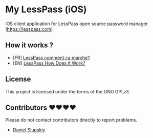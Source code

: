 # My LessPass (iOS)
iOS client application for LessPass open source password manager (https://lesspass.com)

## How it works ?

 * [FR] [LessPass comment ça marche?](https://blog.lesspass.com/lesspass-comment-%C3%A7a-marche-9f1201fffda5#.yjmd1bcad)
 * [EN] [LessPass How Does It Work?](https://blog.lesspass.com/lesspass-how-it-works-dde742dd18a4#.vbgschksh)
 
## License

This project is licensed under the terms of the GNU GPLv3.

## Contributors :heart::heart::heart::heart:

Please do not contact contributors directly to report problems.

 * [Daniel Slupskiy](https://github.com/notdetninja47)                

